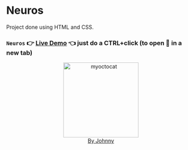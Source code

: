 # Neuros

Project done using HTML and CSS.

### `Neuros` :point_right: [Live Demo](https://johnny01k.github.io/Neuros) :point_left: just do a CTRL+click (to open :link: in a new tab)

<div align="center">
<img src="https://myoctocat.com/assets/images/base-octocat.svg" alt="myoctocat" width="200">
</div>

<div align="center">
<a href="#">By Johnny</a>
</div>
